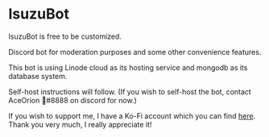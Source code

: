 # IsuzuBot

IsuzuBot is free to be customized.

Discord bot for moderation purposes and some other convenience features.

This bot is using Linode cloud as its hosting service and mongodb as its database system.

Self-host instructions will follow. (If you wish to self-host the bot, contact AceOrion 🤖#8888 on discord for now.)

If you wish to support me, I have a Ko-Fi account which you can find [here](https://ko-fi.com/aceorion18). Thank you very much, I really appreciate it!
